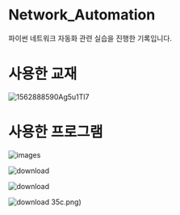 # Network_Automation

파이썬 네트워크 자동화 관련 실습을 진행한 기록입니다.




# 사용한 교재 




![1562888590Ag5u1Tl7](https://user-images.githubusercontent.com/43851230/148686705-23680cfa-5884-4ba1-969a-e3ca0548da68.png)



# 사용한 프로그램 

![images](https://user-images.githubusercontent.com/43851230/148686784-ff48158b-5798-4339-ad54-800ff0563544.jpg)

![download](https://user-images.githubusercontent.com/43851230/148686791-22cb8e52-413b-4337-95f8-385cc9567933.jpg)

![download](https://user-images.githubusercontent.com/43851230/148686801-ef55b715-bbde-4f29-a79b-8b06bbff1)

![download](https://user-images.githubusercontent.com/43851230/148686813-89e2790c-ea48-4cc0-a7ce-d5770d6ccfd5.png)
35c.png)



